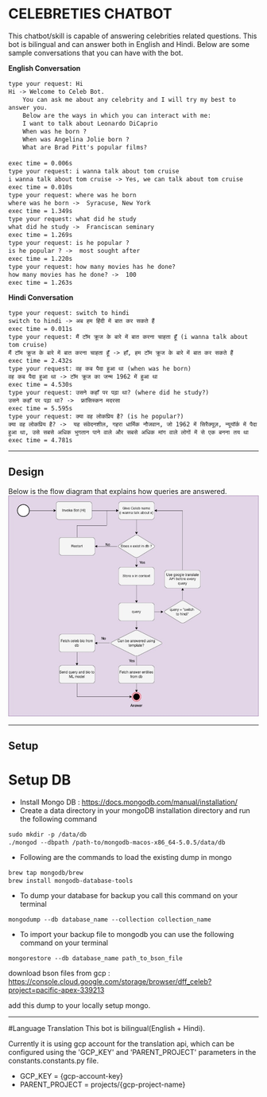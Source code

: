 # CELEBRETIES CHATBOT
This chatbot/skill is capable of answering celebrities related questions. This bot is bilingual and can answer both in English and Hindi. Below are some sample
conversations that you can have with the bot.

**English Conversation**
```
type your request: Hi
Hi -> Welcome to Celeb Bot.
    You can ask me about any celebrity and I will try my best to answer you.
    Below are the ways in which you can interact with me:
    I want to talk about Leonardo DiCaprio
    When was he born ?
    When was Angelina Jolie born ?
    What are Brad Pitt's popular films?
    
exec time = 0.006s
type your request: i wanna talk about tom cruise
i wanna talk about tom cruise -> Yes, we can talk about tom cruise
exec time = 0.010s
type your request: where was he born
where was he born ->  Syracuse, New York
exec time = 1.349s
type your request: what did he study
what did he study ->  Franciscan seminary
exec time = 1.269s
type your request: is he popular ?
is he popular ? ->  most sought after
exec time = 1.220s
type your request: how many movies has he done?
how many movies has he done? ->  100
exec time = 1.263s
```
**Hindi Conversation**
```
type your request: switch to hindi
switch to hindi -> अब हम हिंदी में बात कर सकते हैं
exec time = 0.011s
type your request: मैं टॉम क्रूज के बारे में बात करना चाहता हूँ (i wanna talk about tom cruise)
मैं टॉम क्रूज के बारे में बात करना चाहता हूँ -> हाँ, हम टॉम क्रूज के बारे में बात कर सकते हैं
exec time = 2.432s
type your request: वह कब पैदा हुआ था (when was he born)
वह कब पैदा हुआ था -> टॉम क्रूज का जन्म 1962 में हुआ था
exec time = 4.530s
type your request: उसने कहाँ पर पढ़ा था? (where did he study?)
उसने कहाँ पर पढ़ा था? ->  फ्रांसिस्कन मदरसा
exec time = 5.595s
type your request: क्या वह लोकप्रिय है? (is he popular?)
क्या वह लोकप्रिय है? ->  यह संवेदनशील, गहरा धार्मिक नौजवान, जो 1962 में सिरैक्यूज़, न्यूयॉर्क में पैदा हुआ था, उसे सबसे अधिक भुगतान पाने वाले और सबसे अधिक मांग वाले लोगों में से एक बनना तय था
exec time = 4.781s
```

------------
## Design
Below is the flow diagram that explains how queries are answered.
![alt text for screen readers](dff_flow_diagram.jpeg "Chatbot flow diagram")

------------
## Setup
# Setup DB
- Install Mongo DB : https://docs.mongodb.com/manual/installation/
- Create a data directory in your mongoDB installation directory and run the following command
```
sudo mkdir -p /data/db
./mongod --dbpath /path-to/mongodb-macos-x86_64-5.0.5/data/db
```

- Following are the commands to load the existing dump in mongo
```
brew tap mongodb/brew
brew install mongodb-database-tools
```

- To dump your database for backup you call this command on your terminal

```
mongodump --db database_name --collection collection_name
```
- To import your backup file to mongodb you can use the following command on your terminal
```
mongorestore --db database_name path_to_bson_file
```
download bson files from gcp : https://console.cloud.google.com/storage/browser/dff_celeb?project=pacific-apex-339213

add this dump to your locally setup mongo.

-------
#Language Translation
This bot is bilingual(English + Hindi).

Currently it is using gcp account for the translation api, which can be configured using the 'GCP_KEY' and 'PARENT_PROJECT' parameters in the constants.constants.py file.
- GCP_KEY = {gcp-account-key}
- PARENT_PROJECT = projects/{gcp-project-name}
